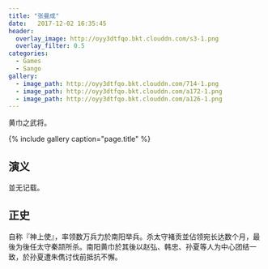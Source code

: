 ```yaml
---
title: "张曼成"
date:   2017-12-02 16:35:45
header:
  overlay_image: http://oyy3dtfqo.bkt.clouddn.com/s3-1.png
  overlay_filter: 0.5
categories:
  - Games
  - Sango
gallery:
  - image_path: http://oyy3dtfqo.bkt.clouddn.com/714-1.png
  - image_path: http://oyy3dtfqo.bkt.clouddn.com/a172-1.png
  - image_path: http://oyy3dtfqo.bkt.clouddn.com/a126-1.png
---
```


黄巾之武将。

{% include gallery caption="page.title" %}

## 演义

並无记载。

## 正史

自称『神上使』，率领数万兵力於南阳举兵。杀太守褚贡並佔领宛长达数个月，最後为後任太守秦颉所杀。南阳黄巾於其後以赵弘、韩忠、孙夏等人为中心团结一致，於孙夏遭朱儁讨伐前抵抗不懈。